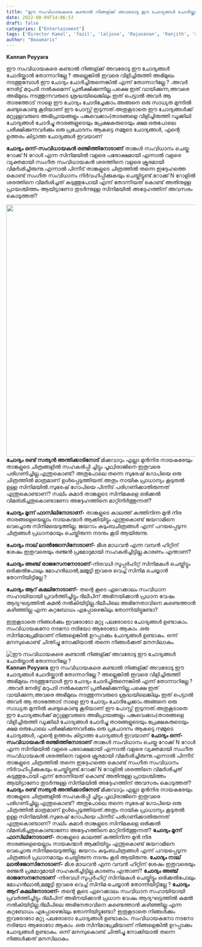 ```yaml
---
title: "ഈ സംവിധായകരെ കണ്ടാൽ നിങ്ങള്ക്ക് അവരോടു ഈ ചോദ്യങ്ങൾ ചോദിയ്ക്കാൻ തോന്നാറില്ലേ ?"
date: 2022-08-09T14:06:53
draft: false
categories: ["Entertainment"]
tags: ['Director Kamal', 'fazil', 'laljose', 'Rajasenan', 'Ranjith', 'sathyan anthikad']
author: "Beaumaris"
---
```


<strong>Kannan Poyyara</strong>

ഈ സംവിധായകരെ കണ്ടാൽ നിങ്ങള്ക്ക് അവരോടു ഈ ചോദ്യങ്ങൾ ചോദിയ്ക്കാൻ തോന്നാറില്ലേ ?
അല്ലെങ്കിൽ ഇവരെ വിളിച്ചിരുത്തി അഭിമുഖം നടത്തുമ്പോൾ ഈ ചോദ്യം ചോദിച്ചിരുന്നെങ്കിൽ എന്ന് തോന്നാറില്ലേ ? .അവർ നേരിട്ട് മറുപടി നൽകുമെന്ന് പ്രതീക്ഷിക്കുന്നില്ല.പക്ഷെ ഇത് വായിക്കുന്ന,അവരെ അഭിമുഖം നടത്തുന്നവരുടെ ശ്രദ്ധയിലെങ്കിലും ഇത് പെട്ടാൽ അവർ ആ താരത്തോട് നാളെ ഈ ചോദ്യം ചോദിച്ചേക്കാം.അങ്ങനെ ഒരു സാധ്യത മുന്നിൽ കണ്ടുകൊണ്ടു കൂടിയാണ് ഈ പോസ്റ്റ് ഇടുന്നത്.അതുകൂടാതെ ഈ ചോദ്യങ്ങൾക്ക് മറ്റുള്ളവരുടെ അഭിപ്രായങ്ങളും പങ്കുവെക്കാം(താരങ്ങളെ വിളിച്ചിരുത്തി ഡൂക്കിലി ചോദ്യങ്ങൾ ചോദിച്ചു താരങ്ങളുടെയും പ്രേക്ഷകരുടെയും ക്ഷമ ഒരുപോലെ പരീക്ഷിക്കുന്നവർക്കും ഒരു പ്രചോദനം ആകട്ടെ നമ്മുടെ ചോദ്യങ്ങൾ, എന്റെ ഉത്തരം കിട്ടാത്ത ചോദ്യങ്ങൾ ഇവയാണ്

<strong>ചോദ്യം ഒന്ന്-സംവിധായകൻ രഞ്ജിത്തിനോടാണ്</strong>
താങ്കൾ സംവിധാനം ചെയ്ത റോക്ക് N റോൾ എന്ന സിനിമയിൽ വളരെ പരോക്ഷമായി എന്നാൽ വളരെ വ്യക്തമായി സംഗീത സംവിധായകൻ ശരത്തിനെ വളരെ ക്രൂരമായി വിമർശിച്ചിരുന്നു.എന്നാൽ പിന്നീട് താങ്കളുടെ ചിത്രത്തിൽ തന്നെ ഇദ്ദേഹത്തെ കൊണ്ട് സംഗീത സംവിധാനം നിർവഹിപ്പിക്കുകയും ചെയ്തിട്ടുണ്ട്.റോക്ക് N റോളിൽ ശരത്തിനെ വിമർശിച്ചത് കടുത്തുപോയി എന്ന് തോന്നിയത് കൊണ്ട് അതിനുള്ള പ്രായശ്ചിത്തം ആയിട്ടാണോ തുടർന്നുള്ള സിനിമയിൽ അദ്ദേഹത്തിന് അവസരം കൊടുത്തത്?

<strong><img class="wp-image-346018 aligncenter" src="https://cdn.boolokam.com/articles/2022/08/dqdqff.jpg" alt="" width="670" height="670" />ചോദ്യം രണ്ട് സത്യൻ അന്തിക്കാടിനോട്</strong>
മിക്കവാറും എല്ലാ മുൻനിര നായകരേയും താങ്കളുടെ ചിത്രങ്ങളിൽ സഹകരിപ്പി ച്ചിട്ടും പൃഥ്വിരാജിനെ ഇതുവരെ പരിഗണിച്ചില്ല.എന്തുകൊണ്ട്? അതുപോലെ തന്നെ സുരേഷ് ഗോപിയെ ഒരു ചിത്രത്തിൽ മാത്രമാണ് ഉൾപ്പെടുത്തിയത്.അതും നായിക പ്രാധാന്യം കൂടുതൽ ഉള്ള സിനിമയിൽ.സുരേഷ് ഗോപിയെ പിന്നീട് പരിഗണിക്കാതിരുന്നത് എന്തുകൊണ്ടാണ്? സലിം കുമാർ താങ്കളുടെ സിനിമകളെ ഒരിക്കൽ വിമര്ശിച്ചതുകൊണ്ടാണോ അദ്ദേഹത്തിനെ മാറ്റിനിർത്തുന്നത്?

<strong>ചോദ്യം മൂന്ന് ഫാസിലിനോടാണ്-</strong>
താങ്കളുടെ കാലത്ത് കത്തിനിന്ന മുൻ നിര താരങ്ങളെയെല്ലാം നായകന്മാർ ആക്കിയിട്ടും എന്തുകൊണ്ട് ജയറാമിനെ വെച്ചൊരു സിനിമയെടുത്തില്ല. ജയറാം കുടുംബചിത്രങ്ങൾ എന്ന് പറയപ്പെടുന്ന ചിത്രങ്ങൾ പ്രധാനമായും ചെയ്തിരുന്ന നടനും കൂടി ആയിരുന്നു.

<strong>ചോദ്യം നാല് ലാൽജോസിനോടാണ്-</strong>
മീശ മാധവൻ എന്ന വമ്പൻ ഹിറ്റിന് ശേഷം ഇതുവരെയും രഞ്ജൻ പ്രമോദുമായി സഹകരിച്ചിട്ടില്ല.കാരണം എന്താണ്?

<strong>ചോദ്യം അഞ്ച് രാജസേനനോടാണ്</strong>-നിരവധി സൂപ്പർഹിറ്റ് സിനിമകൾ ചെയ്തിട്ടും ഒരിക്കൽപോലും മോഹൻലാൽ,മമ്മൂട്ടി ഇവരെ വെച്ച് സിനിമ ചെയ്യാൻ തോന്നിയിട്ടില്ലേ ?

<strong>ചോദ്യം ആറ് കമലിനോടാണ്-</strong>
തന്റെ കൂടെ ഏറെക്കാലം സംവിധാന സഹായിയായി പ്രവർത്തിച്ചിട്ടും ദിലീപിന് അഭിനയിക്കാൻ പ്രധാന വേഷം ആദ്യഘട്ടത്തിൽ കമൽ നൽകിയിട്ടില്ല.ദിലീപിലെ അഭിനേതാവിനെ കണ്ടെത്താൻ കഴിഞ്ഞില്ല എന്ന കുറ്റബോധം എപ്പോഴെങ്കിലും തോന്നിയിട്ടുണ്ടോ?

ഇതുകൂടാതെ നിങ്ങൾക്കും ഇവരോടോ മറ്റു പലരോടൊ ചോദ്യങ്ങൾ ഉണ്ടാകാം. സംവിധായകനോ നടനോ നടിയോ ആരോടോ ആകാം .ഒരു സിനിമാപ്രേമിയാണ് നിങ്ങളെങ്കിൽ ഉറപ്പാക്കും ചോദ്യങ്ങൾ ഉണ്ടാകും. ഒന്ന് മനസുകൊണ്ട് ചിന്തിച്ചു നോക്കിയാൽ തന്നെ നിങ്ങൾക്കത് മനസിലാകും.


![ഈ സംവിധായകരെ കണ്ടാൽ നിങ്ങള്ക്ക് അവരോടു ഈ ചോദ്യങ്ങൾ ചോദിയ്ക്കാൻ തോന്നാറില്ലേ ?](https://cdn.boolokam.com/articles/2022/08/dqdqff.jpg)**Kannan Poyyara** ഈ സംവിധായകരെ കണ്ടാൽ നിങ്ങള്ക്ക് അവരോടു ഈ ചോദ്യങ്ങൾ ചോദിയ്ക്കാൻ തോന്നാറില്ലേ ? അല്ലെങ്കിൽ ഇവരെ വിളിച്ചിരുത്തി അഭിമുഖം നടത്തുമ്പോൾ ഈ ചോദ്യം ചോദിച്ചിരുന്നെങ്കിൽ എന്ന് തോന്നാറില്ലേ ? .അവർ നേരിട്ട് മറുപടി നൽകുമെന്ന് പ്രതീക്ഷിക്കുന്നില്ല.പക്ഷെ ഇത് വായിക്കുന്ന,അവരെ അഭിമുഖം നടത്തുന്നവരുടെ ശ്രദ്ധയിലെങ്കിലും ഇത് പെട്ടാൽ അവർ ആ താരത്തോട് നാളെ ഈ ചോദ്യം ചോദിച്ചേക്കാം.അങ്ങനെ ഒരു സാധ്യത മുന്നിൽ കണ്ടുകൊണ്ടു കൂടിയാണ് ഈ പോസ്റ്റ് ഇടുന്നത്.അതുകൂടാതെ ഈ ചോദ്യങ്ങൾക്ക് മറ്റുള്ളവരുടെ അഭിപ്രായങ്ങളും പങ്കുവെക്കാം(താരങ്ങളെ വിളിച്ചിരുത്തി ഡൂക്കിലി ചോദ്യങ്ങൾ ചോദിച്ചു താരങ്ങളുടെയും പ്രേക്ഷകരുടെയും ക്ഷമ ഒരുപോലെ പരീക്ഷിക്കുന്നവർക്കും ഒരു പ്രചോദനം ആകട്ടെ നമ്മുടെ ചോദ്യങ്ങൾ, എന്റെ ഉത്തരം കിട്ടാത്ത ചോദ്യങ്ങൾ ഇവയാണ് **ചോദ്യം ഒന്ന്-സംവിധായകൻ രഞ്ജിത്തിനോടാണ്** താങ്കൾ സംവിധാനം ചെയ്ത റോക്ക് N റോൾ എന്ന സിനിമയിൽ വളരെ പരോക്ഷമായി എന്നാൽ വളരെ വ്യക്തമായി സംഗീത സംവിധായകൻ ശരത്തിനെ വളരെ ക്രൂരമായി വിമർശിച്ചിരുന്നു.എന്നാൽ പിന്നീട് താങ്കളുടെ ചിത്രത്തിൽ തന്നെ ഇദ്ദേഹത്തെ കൊണ്ട് സംഗീത സംവിധാനം നിർവഹിപ്പിക്കുകയും ചെയ്തിട്ടുണ്ട്.റോക്ക് N റോളിൽ ശരത്തിനെ വിമർശിച്ചത് കടുത്തുപോയി എന്ന് തോന്നിയത് കൊണ്ട് അതിനുള്ള പ്രായശ്ചിത്തം ആയിട്ടാണോ തുടർന്നുള്ള സിനിമയിൽ അദ്ദേഹത്തിന് അവസരം കൊടുത്തത്? **ചോദ്യം രണ്ട് സത്യൻ അന്തിക്കാടിനോട്** മിക്കവാറും എല്ലാ മുൻനിര നായകരേയും താങ്കളുടെ ചിത്രങ്ങളിൽ സഹകരിപ്പി ച്ചിട്ടും പൃഥ്വിരാജിനെ ഇതുവരെ പരിഗണിച്ചില്ല.എന്തുകൊണ്ട്? അതുപോലെ തന്നെ സുരേഷ് ഗോപിയെ ഒരു ചിത്രത്തിൽ മാത്രമാണ് ഉൾപ്പെടുത്തിയത്.അതും നായിക പ്രാധാന്യം കൂടുതൽ ഉള്ള സിനിമയിൽ.സുരേഷ് ഗോപിയെ പിന്നീട് പരിഗണിക്കാതിരുന്നത് എന്തുകൊണ്ടാണ്? സലിം കുമാർ താങ്കളുടെ സിനിമകളെ ഒരിക്കൽ വിമര്ശിച്ചതുകൊണ്ടാണോ അദ്ദേഹത്തിനെ മാറ്റിനിർത്തുന്നത്? **ചോദ്യം മൂന്ന് ഫാസിലിനോടാണ്-** താങ്കളുടെ കാലത്ത് കത്തിനിന്ന മുൻ നിര താരങ്ങളെയെല്ലാം നായകന്മാർ ആക്കിയിട്ടും എന്തുകൊണ്ട് ജയറാമിനെ വെച്ചൊരു സിനിമയെടുത്തില്ല. ജയറാം കുടുംബചിത്രങ്ങൾ എന്ന് പറയപ്പെടുന്ന ചിത്രങ്ങൾ പ്രധാനമായും ചെയ്തിരുന്ന നടനും കൂടി ആയിരുന്നു. **ചോദ്യം നാല് ലാൽജോസിനോടാണ്-** മീശ മാധവൻ എന്ന വമ്പൻ ഹിറ്റിന് ശേഷം ഇതുവരെയും രഞ്ജൻ പ്രമോദുമായി സഹകരിച്ചിട്ടില്ല.കാരണം എന്താണ്? **ചോദ്യം അഞ്ച് രാജസേനനോടാണ്** -നിരവധി സൂപ്പർഹിറ്റ് സിനിമകൾ ചെയ്തിട്ടും ഒരിക്കൽപോലും മോഹൻലാൽ,മമ്മൂട്ടി ഇവരെ വെച്ച് സിനിമ ചെയ്യാൻ തോന്നിയിട്ടില്ലേ ? **ചോദ്യം ആറ് കമലിനോടാണ്-** തന്റെ കൂടെ ഏറെക്കാലം സംവിധാന സഹായിയായി പ്രവർത്തിച്ചിട്ടും ദിലീപിന് അഭിനയിക്കാൻ പ്രധാന വേഷം ആദ്യഘട്ടത്തിൽ കമൽ നൽകിയിട്ടില്ല.ദിലീപിലെ അഭിനേതാവിനെ കണ്ടെത്താൻ കഴിഞ്ഞില്ല എന്ന കുറ്റബോധം എപ്പോഴെങ്കിലും തോന്നിയിട്ടുണ്ടോ? ഇതുകൂടാതെ നിങ്ങൾക്കും ഇവരോടോ മറ്റു പലരോടൊ ചോദ്യങ്ങൾ ഉണ്ടാകാം. സംവിധായകനോ നടനോ നടിയോ ആരോടോ ആകാം .ഒരു സിനിമാപ്രേമിയാണ് നിങ്ങളെങ്കിൽ ഉറപ്പാക്കും ചോദ്യങ്ങൾ ഉണ്ടാകും. ഒന്ന് മനസുകൊണ്ട് ചിന്തിച്ചു നോക്കിയാൽ തന്നെ നിങ്ങൾക്കത് മനസിലാകും.
